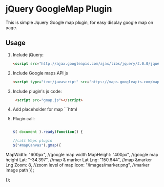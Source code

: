 jQuery GoogleMap Plugin
==========

This is simple Jquery Google map plugin, for easy display google map on page.

## Usage


1. Include jQuery:

	```html
	<script src="http://ajax.googleapis.com/ajax/libs/jquery/2.0.0/jquery.min.js"></script>
	```
2. Include Google maps API js

	```html
	<script type="text/javascript" src="https://maps.googleapis.com/maps/api/js?sensor=false"></script>
	```

3. Include plugin's js code:

	```html
	 <script src="gmap.js"></script>
	```

4. Add placeholder for map
       ```html
       <!-- data-title is marker hover title, data-infoWin is content for google InfoWindow -->
       <div data-title="Marker Title" data-infoWin="This is simple content for info win"  id="mapCanvas"/>

5. Plugin call:

     ```js
     
     $( document ).ready(function() {

     //call Maps plugin
     $("#mapCanvas").gmap({
  MapWidth: "600px",                       //google map width
  MapHeight: "400px",                      //google map height
  Lat: "-34.397",                          //map & marker Lat
  Lng: "150.644",                          //map &marker Lng
  Zoom: 8,                                 //zoom level of map
  Icon: "/images/marker.png",              //marker image path
  });

});
```
